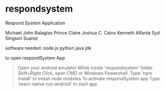 # respondsystem
Respond System Application

Michael John Balagtas
Prince Claire Joshua C. Caino
Kenneth Alfanta
Syd Singson Suarez

software needed:
node.js
python
java jdk

to open respondSystem App

>Open your android emulator 
>While inside 'respondsystem' folder
  Shift+Right Click, open CMD or Windows Powershell.
  Type 'npm install' to install node modules
>To activate respondSystem app
  Type 'react-native run-android' to start app
  

